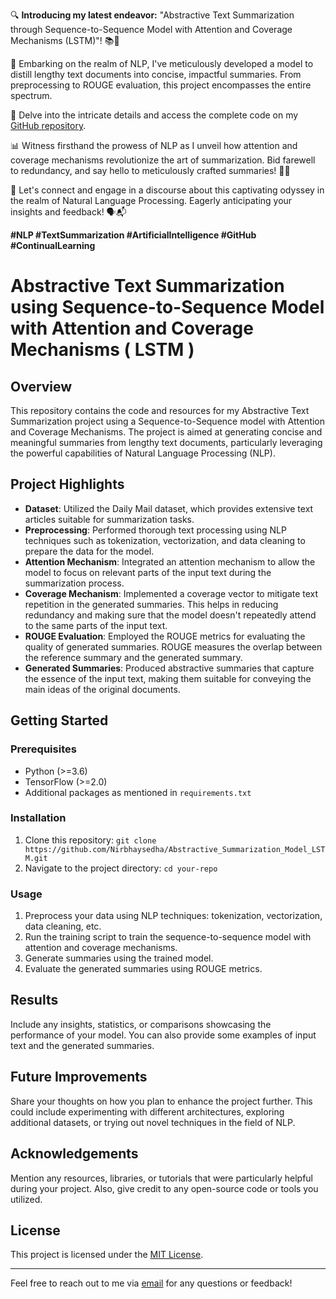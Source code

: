 
🔍 **Introducing my latest endeavor:** "Abstractive Text Summarization through Sequence-to-Sequence Model with Attention and Coverage Mechanisms (LSTM)"! 📚🚀

📌 Embarking on the realm of NLP, I've meticulously developed a model to distill lengthy text documents into concise, impactful summaries. From preprocessing to ROUGE evaluation, this project encompasses the entire spectrum.

🔗 Delve into the intricate details and access the complete code on my [GitHub repository](https://github.com/YourUsername/YourRepository).

📊 Witness firsthand the prowess of NLP as I unveil how attention and coverage mechanisms revolutionize the art of summarization. Bid farewell to redundancy, and say hello to meticulously crafted summaries! 📝✨

🌟 Let's connect and engage in a discourse about this captivating odyssey in the realm of Natural Language Processing. Eagerly anticipating your insights and feedback! 🗣️📬

**#NLP #TextSummarization #ArtificialIntelligence #GitHub #ContinualLearning**




# Abstractive Text Summarization using Sequence-to-Sequence Model with Attention and Coverage Mechanisms ( LSTM )

## Overview

This repository contains the code and resources for my Abstractive Text Summarization project using a Sequence-to-Sequence model with Attention and Coverage Mechanisms. The project is aimed at generating concise and meaningful summaries from lengthy text documents, particularly leveraging the powerful capabilities of Natural Language Processing (NLP).

## Project Highlights

- **Dataset**: Utilized the Daily Mail dataset, which provides extensive text articles suitable for summarization tasks.
- **Preprocessing**: Performed thorough text processing using NLP techniques such as tokenization, vectorization, and data cleaning to prepare the data for the model.
- **Attention Mechanism**: Integrated an attention mechanism to allow the model to focus on relevant parts of the input text during the summarization process.
- **Coverage Mechanism**: Implemented a coverage vector to mitigate text repetition in the generated summaries. This helps in reducing redundancy and making sure that the model doesn't repeatedly attend to the same parts of the input text.
- **ROUGE Evaluation**: Employed the ROUGE metrics for evaluating the quality of generated summaries. ROUGE measures the overlap between the reference summary and the generated summary.
- **Generated Summaries**: Produced abstractive summaries that capture the essence of the input text, making them suitable for conveying the main ideas of the original documents.

## Getting Started

### Prerequisites

- Python (>=3.6)
- TensorFlow (>=2.0)
- Additional packages as mentioned in `requirements.txt`

### Installation

1. Clone this repository: `git clone https://github.com/Nirbhaysedha/Abstractive_Summarization_Model_LSTM.git`
2. Navigate to the project directory: `cd your-repo`

### Usage


1. Preprocess your data using NLP techniques: tokenization, vectorization, data cleaning, etc.
2. Run the training script to train the sequence-to-sequence model with attention and coverage mechanisms.
3. Generate summaries using the trained model.
4. Evaluate the generated summaries using ROUGE metrics.

## Results

Include any insights, statistics, or comparisons showcasing the performance of your model. You can also provide some examples of input text and the generated summaries.

## Future Improvements

Share your thoughts on how you plan to enhance the project further. This could include experimenting with different architectures, exploring additional datasets, or trying out novel techniques in the field of NLP.

## Acknowledgements

Mention any resources, libraries, or tutorials that were particularly helpful during your project. Also, give credit to any open-source code or tools you utilized.

## License

This project is licensed under the [MIT License](LICENSE).

---
Feel free to reach out to me via [email](Sedha9nirbhay@gmail.com) for any questions or feedback!
